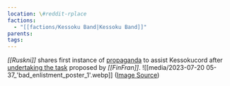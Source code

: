 ```yaml
---
location: \#reddit-rplace
factions:
  - "[[factions/Kessoku Band|Kessoku Band]]"
parents: 
tags: 
---
```

*[[Ruskni]]* shares first instance of [propaganda](discord://discord.com/channels/1093664259273130084/1131230952119615600/1131459941425750157) to assist Kessokucord after [undertaking the task](discord://discord.com/channels/1093664259273130084/1131230952119615600/1131453024586444830) proposed by *[[FinFran]]*.
![[media/2023-07-20 05-37_'bad_enlistment_poster_1'.webp]]
([Image Source](discord://discord.com/channels/1093664259273130084/1131230952119615600/1131459941425750157))

